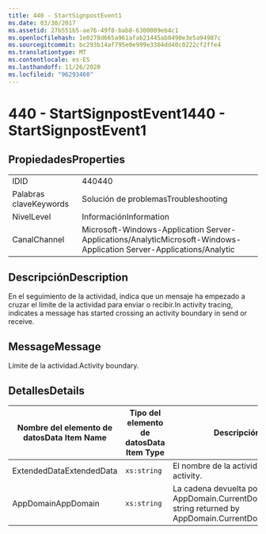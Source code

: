 ```yaml
---
title: 440 - StartSignpostEvent1
ms.date: 03/30/2017
ms.assetid: 27b551b5-ae76-49f8-bab8-6300009eb4c1
ms.openlocfilehash: 1e0278d665a961afab21445ab8490e3e5a94987c
ms.sourcegitcommit: bc293b14af795e0e999e3304dd40c0222cf2ffe4
ms.translationtype: MT
ms.contentlocale: es-ES
ms.lasthandoff: 11/26/2020
ms.locfileid: "96293460"
---
```

# <a name="440---startsignpostevent1"></a><span data-ttu-id="108fd-102">440 - StartSignpostEvent1</span><span class="sxs-lookup"><span data-stu-id="108fd-102">440 - StartSignpostEvent1</span></span>

## <a name="properties"></a><span data-ttu-id="108fd-103">Propiedades</span><span class="sxs-lookup"><span data-stu-id="108fd-103">Properties</span></span>  
  
|||  
|-|-|  
|<span data-ttu-id="108fd-104">ID</span><span class="sxs-lookup"><span data-stu-id="108fd-104">ID</span></span>|<span data-ttu-id="108fd-105">440</span><span class="sxs-lookup"><span data-stu-id="108fd-105">440</span></span>|  
|<span data-ttu-id="108fd-106">Palabras clave</span><span class="sxs-lookup"><span data-stu-id="108fd-106">Keywords</span></span>|<span data-ttu-id="108fd-107">Solución de problemas</span><span class="sxs-lookup"><span data-stu-id="108fd-107">Troubleshooting</span></span>|  
|<span data-ttu-id="108fd-108">Nivel</span><span class="sxs-lookup"><span data-stu-id="108fd-108">Level</span></span>|<span data-ttu-id="108fd-109">Información</span><span class="sxs-lookup"><span data-stu-id="108fd-109">Information</span></span>|  
|<span data-ttu-id="108fd-110">Canal</span><span class="sxs-lookup"><span data-stu-id="108fd-110">Channel</span></span>|<span data-ttu-id="108fd-111">Microsoft-Windows-Application Server-Applications/Analytic</span><span class="sxs-lookup"><span data-stu-id="108fd-111">Microsoft-Windows-Application Server-Applications/Analytic</span></span>|  
  
## <a name="description"></a><span data-ttu-id="108fd-112">Descripción</span><span class="sxs-lookup"><span data-stu-id="108fd-112">Description</span></span>  

 <span data-ttu-id="108fd-113">En el seguimiento de la actividad, indica que un mensaje ha empezado a cruzar el límite de la actividad para enviar o recibir.</span><span class="sxs-lookup"><span data-stu-id="108fd-113">In activity tracing, indicates a message has started crossing an activity boundary in send or receive.</span></span>  
  
## <a name="message"></a><span data-ttu-id="108fd-114">Message</span><span class="sxs-lookup"><span data-stu-id="108fd-114">Message</span></span>  

 <span data-ttu-id="108fd-115">Límite de la actividad.</span><span class="sxs-lookup"><span data-stu-id="108fd-115">Activity boundary.</span></span>  
  
## <a name="details"></a><span data-ttu-id="108fd-116">Detalles</span><span class="sxs-lookup"><span data-stu-id="108fd-116">Details</span></span>  
  
|<span data-ttu-id="108fd-117">Nombre del elemento de datos</span><span class="sxs-lookup"><span data-stu-id="108fd-117">Data Item Name</span></span>|<span data-ttu-id="108fd-118">Tipo del elemento de datos</span><span class="sxs-lookup"><span data-stu-id="108fd-118">Data Item Type</span></span>|<span data-ttu-id="108fd-119">Descripción</span><span class="sxs-lookup"><span data-stu-id="108fd-119">Description</span></span>|  
|--------------------|--------------------|-----------------|  
|<span data-ttu-id="108fd-120">ExtendedData</span><span class="sxs-lookup"><span data-stu-id="108fd-120">ExtendedData</span></span>|`xs:string`|<span data-ttu-id="108fd-121">El nombre de la actividad.</span><span class="sxs-lookup"><span data-stu-id="108fd-121">The name of the activity.</span></span>|  
|<span data-ttu-id="108fd-122">AppDomain</span><span class="sxs-lookup"><span data-stu-id="108fd-122">AppDomain</span></span>|`xs:string`|<span data-ttu-id="108fd-123">La cadena devuelta por AppDomain.CurrentDomain.FriendlyName.</span><span class="sxs-lookup"><span data-stu-id="108fd-123">The string returned by AppDomain.CurrentDomain.FriendlyName.</span></span>|
